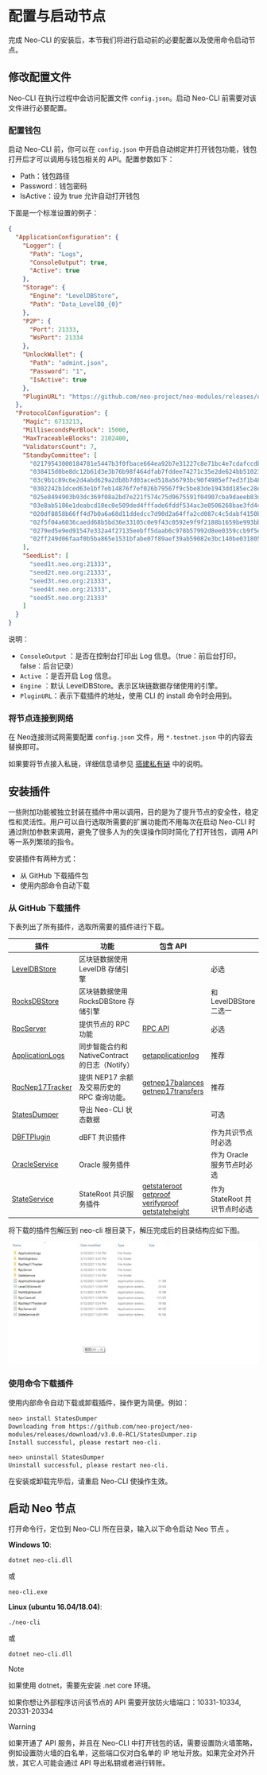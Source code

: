 # 配置与启动节点

完成 Neo-CLI 的安装后，本节我们将进行启动前的必要配置以及使用命令启动节点。

## 修改配置文件

Neo-CLI 在执行过程中会访问配置文件 `config.json`。启动 Neo-CLI 前需要对该文件进行必要配置。

### 配置钱包

启动 Neo-CLI 前，你可以在 `config.json` 中开启自动绑定并打开钱包功能，钱包打开后才可以调用与钱包相关的 API。配置参数如下：

- Path：钱包路径
- Password：钱包密码
- IsActive：设为 true 允许自动打开钱包

下面是一个标准设置的例子：

```json
{
  "ApplicationConfiguration": {
    "Logger": {
      "Path": "Logs",
      "ConsoleOutput": true,
      "Active": true
    },
    "Storage": {
      "Engine": "LevelDBStore",
      "Path": "Data_LevelDB_{0}"
    },
    "P2P": {
      "Port": 21333,
      "WsPort": 21334
    },
    "UnlockWallet": {
      "Path": "admint.json",
      "Password": "1",
      "IsActive": true
    },
    "PluginURL": "https://github.com/neo-project/neo-modules/releases/download/v{1}/{0}.zip"
  },
  "ProtocolConfiguration": {
    "Magic": 6713213,
    "MillisecondsPerBlock": 15000,
    "MaxTraceableBlocks": 2102400,
    "ValidatorsCount": 7,
    "StandbyCommittee": [
      "02179543000184781e5447b3f0fbace664ea92b7e31227c8e71bc4e7cdafccdb8e",
      "038415d0be8dc12b61d3e3b76b98f464dfab7fddee74271c35e2de624bb51023a6",
      "03c9b1c89c6e2d4abd629a2db8b7d03aced518a56793bc90f4985ef7ed3f1b481a",
      "0302242b1dced63e1bf7eb14876f7ef026b79567f9c5be83de1943dd185ec28e68",
      "025e8494903b93dc369f08a2bd7e221f574c75d9675591f04907cba9daeeb83d10",
      "03e8ab5186e1deabcd10ec0e509ded4fffade6fddf534ac3e0506268bae3fd44a6",
      "020df8858b66ff4d7b0a6a68d11ddedcc7d90d2a64ffa2cd087c4c5dabf4150b40",
      "02f5f04a6036caedd68b5bd36e33105c0e9f43c0592e9f9f2188b1659be993bb5e",
      "0279ed5e9ed91547e332a4f27135eebff5daab6c978b57992d8ee0359ccb9f5e8b",
      "02ff249d06faaf0b5ba865e1531bfabe07f89aef39ab59082e3bc140be0318055d"
    ],
    "SeedList": [
      "seed1t.neo.org:21333",
      "seed2t.neo.org:21333",
      "seed3t.neo.org:21333",
      "seed4t.neo.org:21333",
      "seed5t.neo.org:21333"
    ]
  }
}
```

说明：

- `ConsoleOutput` ：是否在控制台打印出 Log 信息。（true：前后台打印，false：后台记录）
- `Active` ：是否开启 Log 信息。
- `Engine` ：默认 LevelDBStore。表示区块链数据存储使用的引擎。
- `PluginURL`：表示下载插件的地址，使用 CLI 的 install 命令时会用到。

### 将节点连接到网络

在 Neo连接测试网需要配置 `config.json` 文件，用 `*.testnet.json` 中的内容去替换即可。 

如果要将节点接入私链，详细信息请参见 [搭建私有链](../../develop/network/private-chain/solo.md) 中的说明。 

## 安装插件

一些附加功能被独立封装在插件中用以调用，目的是为了提升节点的安全性，稳定性和灵活性。用户可以自行选取所需要的扩展功能而不用每次在启动 Neo-CLI 时通过附加参数来调用，避免了很多人为的失误操作同时简化了打开钱包，调用 API 等一系列繁琐的指令。

安装插件有两种方式：

- 从 GitHub 下载插件包
- 使用内部命令自动下载

### 从 GitHub 下载插件

下表列出了所有插件，选取所需要的插件进行下载。

<table class="table table-hover">
    <thead>
        <tr>
            <th style="width: 25%;">插件</th>
            <th style="width: 35%;">功能</th>
            <th style="width: 20%;">包含 API</th>
            <th style="width: 20%;"></th>
        </tr>
    </thead>
    <tbody>
        <tr>
            <td><a
                    href="https://github.com/neo-project/neo-modules/releases/download/v3.0.0-RC1/LevelDBStore.zip">LevelDBStore</a>
            </td>
            <td>区块链数据使用 LevelDB 存储引擎</td>
            <td></td>    
            <td>必选</td>
        </tr>
        <tr>
            <td><a
                    href="https://github.com/neo-project/neo-modules/releases/download/v3.0.0-RC1/RocksDBStore.zip">RocksDBStore</a>
            </td>
            <td>区块链数据使用 RocksDBStore 存储引擎</td>
            <td></td>
            <td>和 LevelDBStore 二选一</td>
        </tr>
        <tr>
            <td><a
                    href="https://github.com/neo-project/neo-modules/releases/download/v3.0.0-RC1/RpcServer.zip">RpcServer</a>
            </td>
            <td>提供节点的 RPC 功能</td>
            <td><a href="../../reference/rpc/latest-version/api.html#命令列表"> RPC API </a></td>
            <td>必选</td>
        </tr>
        <tr>
            <td><a
                    href="https://github.com/neo-project/neo-modules/releases/download/v3.0.0-RC1/ApplicationLogs.zip">ApplicationLogs</a>
            </td>
            <td>同步智能合约和 NativeContract 的日志（Notify）</td>
            <td><a href="../../reference/rpc/latest-version/api/getapplicationlog.html">getapplicationlog</a></td>
            <td>推荐</td>
        </tr>
        <tr>
            <td><a
                    href="https://github.com/neo-project/neo-modules/releases/download/v3.0.0-RC1/RpcNep17Tracker.zip">RpcNep17Tracker</a>
            </td>
            <td>提供 NEP17 余额及交易历史的 RPC 查询功能。</td>
            <td><a href="../../reference/rpc/latest-version/api/getnep17balances.html">getnep17balances</a><br><a
                    href="../../reference/rpc/latest-version/api/getnep17transfers.html">getnep17transfers</a></td>
            <td>推荐</td>
        </tr>
        <tr>
            <td><a
                    href="https://github.com/neo-project/neo-modules/releases/download/v3.0.0-RC1/StatesDumper.zip">StatesDumper</a>
            </td>
            <td>导出 Neo-CLI 状态数据</td>
            <td></td>
            <td>可选</td>
        </tr>   
        <tr>
            <td><a
                    href="https://github.com/neo-project/neo-modules/releases/download/v3.0.0-RC1/DBFTPlugin.zip">DBFTPlugin</a>
            </td>
            <td>dBFT 共识插件</td>
            <td></td>
            <td>作为共识节点时必选</td>
        </tr>   
         <tr>
            <td><a
                    href="https://github.com/neo-project/neo-modules/releases/download/v3.0.0-RC1/OracleService.zip">OracleService</a>
            </td>
            <td>Oracle 服务插件</td>
            <td></td>
            <td>作为 Oracle 服务节点时必选</td>
        </tr>   
        </tr>   
         <tr>
            <td><a
                    href="https://github.com/neo-project/neo-modules/releases/download/v3.0.0-RC1/StateService.zip">StateService</a>
            </td>
            <td>StateRoot 共识服务插件</td>
            <td>
                <a href="../../reference/rpc/latest-version/api/getstateroot.html">getstateroot</a><br>
                <a href="../../reference/rpc/latest-version/api/getproof.html">getproof</a><br>
                <a href="../../reference/rpc/latest-version/api/verifyproof.html">verifyproof</a><br>
                <a href="../../reference/rpc/latest-version/api/getstateheight.html">getstateheight</a>
            </td>
            <td>作为 StateRoot 共识节点时必选</td>
        </tr>   
    </tbody>
</table>

将下载的插件包解压到 neo-cli 根目录下，解压完成后的目录结构应如下图。

![plugins.png](../../assets/PluginsForExchange.png)

### 使用命令下载插件

使用内部命令自动下载或卸载插件，操作更为简便。例如：

```
neo> install StatesDumper
Downloading from https://github.com/neo-project/neo-modules/releases/download/v3.0.0-RC1/StatesDumper.zip
Install successful, please restart neo-cli.
```

```
neo> uninstall StatesDumper
Uninstall successful, please restart neo-cli.
```

在安装或卸载完毕后，请重启 Neo-CLI 使操作生效。

## 启动 Neo 节点

打开命令行，定位到 Neo-CLI 所在目录，输入以下命令启动 Neo 节点 。

**Windows 10**:

```
dotnet neo-cli.dll
```

或

```
neo-cli.exe
```

**Linux (ubuntu 16.04/18.04)**:

```
./neo-cli
```

或

```
dotnet neo-cli.dll
```

> [!Note]
>
> 如果使用 dotnet，需要先安装 .net core 环境。


如果你想让外部程序访问该节点的 API 需要开放防火墙端口：10331-10334, 20331-20334 

> [!WARNING]
>
> 如果开通了 API 服务，并且在 Neo-CLI 中打开钱包的话，需要设置防火墙策略，例如设置防火墙的白名单，这些端口仅对白名单的 IP 地址开放。如果完全对外开放，其它人可能会通过 API 导出私钥或者进行转账。

